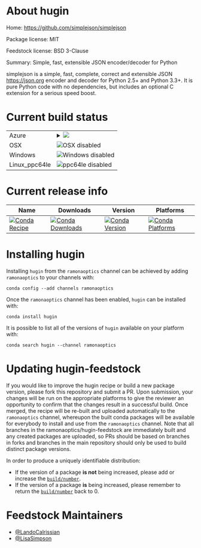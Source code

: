 About hugin
===========

Home: https://github.com/simplejson/simplejson

Package license: MIT

Feedstock license: BSD 3-Clause

Summary: Simple, fast, extensible JSON encoder/decoder for Python

simplejson is a simple, fast, complete, correct and extensible
JSON <https://json.org> encoder and decoder for Python 2.5+ and
Python 3.3+. It is pure Python code with no dependencies, but includes
an optional C extension for a serious speed boost.


Current build status
====================


<table>
    
  <tr>
    <td>Azure</td>
    <td>
      <details>
        <summary>
          <a href="https://dev.azure.com/ramonaoptics/feedstock-builds/_build/latest?definitionId=20&branchName=master">
            <img src="https://dev.azure.com/ramonaoptics/feedstock-builds/_apis/build/status/hugin-feedstock?branchName=master">
          </a>
        </summary>
        <table>
          <thead><tr><th>Variant</th><th>Status</th></tr></thead>
          <tbody><tr>
              <td>linux_python3.6.____cpython</td>
              <td>
                <a href="https://dev.azure.com/ramonaoptics/feedstock-builds/_build/latest?definitionId=20&branchName=master">
                  <img src="https://dev.azure.com/ramonaoptics/feedstock-builds/_apis/build/status/hugin-feedstock?branchName=master&jobName=linux&configuration=linux_python3.6.____cpython" alt="variant">
                </a>
              </td>
            </tr><tr>
              <td>linux_python3.7.____cpython</td>
              <td>
                <a href="https://dev.azure.com/ramonaoptics/feedstock-builds/_build/latest?definitionId=20&branchName=master">
                  <img src="https://dev.azure.com/ramonaoptics/feedstock-builds/_apis/build/status/hugin-feedstock?branchName=master&jobName=linux&configuration=linux_python3.7.____cpython" alt="variant">
                </a>
              </td>
            </tr><tr>
              <td>linux_python3.8.____cpython</td>
              <td>
                <a href="https://dev.azure.com/ramonaoptics/feedstock-builds/_build/latest?definitionId=20&branchName=master">
                  <img src="https://dev.azure.com/ramonaoptics/feedstock-builds/_apis/build/status/hugin-feedstock?branchName=master&jobName=linux&configuration=linux_python3.8.____cpython" alt="variant">
                </a>
              </td>
            </tr>
          </tbody>
        </table>
      </details>
    </td>
  </tr>
  <tr>
    <td>OSX</td>
    <td>
      <img src="https://img.shields.io/badge/OSX-disabled-lightgrey.svg" alt="OSX disabled">
    </td>
  </tr>
  <tr>
    <td>Windows</td>
    <td>
      <img src="https://img.shields.io/badge/Windows-disabled-lightgrey.svg" alt="Windows disabled">
    </td>
  </tr>
  <tr>
    <td>Linux_ppc64le</td>
    <td>
      <img src="https://img.shields.io/badge/ppc64le-disabled-lightgrey.svg" alt="ppc64le disabled">
    </td>
  </tr>
</table>

Current release info
====================

| Name | Downloads | Version | Platforms |
| --- | --- | --- | --- |
| [![Conda Recipe](https://img.shields.io/badge/recipe-hugin-green.svg)](https://anaconda.org/ramonaoptics/hugin) | [![Conda Downloads](https://img.shields.io/conda/dn/ramonaoptics/hugin.svg)](https://anaconda.org/ramonaoptics/hugin) | [![Conda Version](https://img.shields.io/conda/vn/ramonaoptics/hugin.svg)](https://anaconda.org/ramonaoptics/hugin) | [![Conda Platforms](https://img.shields.io/conda/pn/ramonaoptics/hugin.svg)](https://anaconda.org/ramonaoptics/hugin) |

Installing hugin
================

Installing `hugin` from the `ramonaoptics` channel can be achieved by adding `ramonaoptics` to your channels with:

```
conda config --add channels ramonaoptics
```

Once the `ramonaoptics` channel has been enabled, `hugin` can be installed with:

```
conda install hugin
```

It is possible to list all of the versions of `hugin` available on your platform with:

```
conda search hugin --channel ramonaoptics
```




Updating hugin-feedstock
========================

If you would like to improve the hugin recipe or build a new
package version, please fork this repository and submit a PR. Upon submission,
your changes will be run on the appropriate platforms to give the reviewer an
opportunity to confirm that the changes result in a successful build. Once
merged, the recipe will be re-built and uploaded automatically to the
`ramonaoptics` channel, whereupon the built conda packages will be available for
everybody to install and use from the `ramonaoptics` channel.
Note that all branches in the ramonaoptics/hugin-feedstock are
immediately built and any created packages are uploaded, so PRs should be based
on branches in forks and branches in the main repository should only be used to
build distinct package versions.

In order to produce a uniquely identifiable distribution:
 * If the version of a package **is not** being increased, please add or increase
   the [``build/number``](https://conda.io/docs/user-guide/tasks/build-packages/define-metadata.html#build-number-and-string).
 * If the version of a package **is** being increased, please remember to return
   the [``build/number``](https://conda.io/docs/user-guide/tasks/build-packages/define-metadata.html#build-number-and-string)
   back to 0.

Feedstock Maintainers
=====================

* [@LandoCalrissian](https://github.com/LandoCalrissian/)
* [@LisaSimpson](https://github.com/LisaSimpson/)

